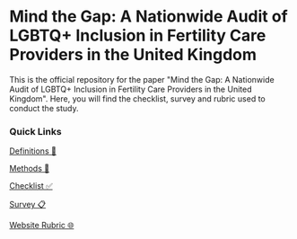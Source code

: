 # Mind the Gap: A Nationwide Audit of LGBTQ+ Inclusion in Fertility Care Providers in the United Kingdom

This is the official repository for the paper "Mind the Gap: A Nationwide Audit of LGBTQ+ Inclusion in Fertility Care Providers in the United Kingdom".
Here, you will find the checklist, survey and rubric used to conduct the study.

### Quick Links

[Definitions 📖](./definitions.md)

[Methods 🥼](./methods.md)

[Checklist ✅](./checklist.md)

[Survey 📋](./survey.md)

[Website Rubric 🌐](./website-rubric.md)
